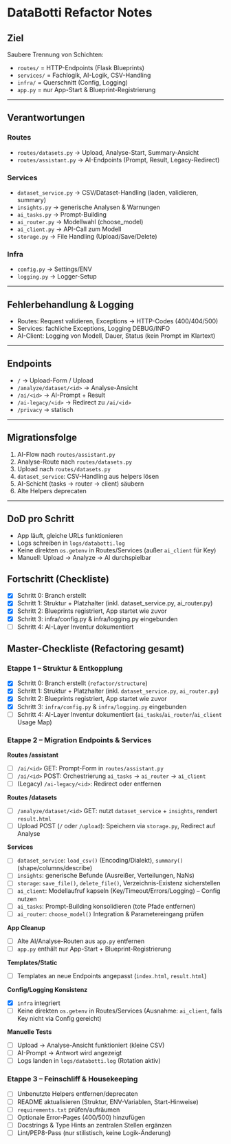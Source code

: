 # DataBotti Refactor Notes

## Ziel
Saubere Trennung von Schichten:
- `routes/` = HTTP-Endpoints (Flask Blueprints)
- `services/` = Fachlogik, AI-Logik, CSV-Handling
- `infra/` = Querschnitt (Config, Logging)
- `app.py` = nur App-Start & Blueprint-Registrierung

---

## Verantwortungen

### Routes
- `routes/datasets.py` → Upload, Analyse-Start, Summary-Ansicht
- `routes/assistant.py` → AI-Endpoints (Prompt, Result, Legacy-Redirect)

### Services
- `dataset_service.py` → CSV/Dataset-Handling (laden, validieren, summary)
- `insights.py` → generische Analysen & Warnungen
- `ai_tasks.py` → Prompt-Building
- `ai_router.py` → Modellwahl (choose_model)
- `ai_client.py` → API-Call zum Modell
- `storage.py` → File Handling (Upload/Save/Delete)

### Infra
- `config.py` → Settings/ENV
- `logging.py` → Logger-Setup

---

## Fehlerbehandlung & Logging
- Routes: Request validieren, Exceptions → HTTP-Codes (400/404/500)
- Services: fachliche Exceptions, Logging DEBUG/INFO
- AI-Client: Logging von Modell, Dauer, Status (kein Prompt im Klartext)

---

## Endpoints
- `/` → Upload-Form / Upload
- `/analyze/dataset/<id>` → Analyse-Ansicht
- `/ai/<id>` → AI-Prompt + Result
- `/ai-legacy/<id>` → Redirect zu `/ai/<id>`
- `/privacy` → statisch

---

## Migrationsfolge
1. AI-Flow nach `routes/assistant.py`
2. Analyse-Route nach `routes/datasets.py`
3. Upload nach `routes/datasets.py`
4. `dataset_service`: CSV-Handling aus helpers lösen
5. AI-Schicht (tasks → router → client) säubern
6. Alte Helpers deprecaten

---

## DoD pro Schritt
- App läuft, gleiche URLs funktionieren
- Logs schreiben in `logs/databotti.log`
- Keine direkten `os.getenv` in Routes/Services (außer `ai_client` für Key)
- Manuell: Upload → Analyze → AI durchspielbar

## Fortschritt (Checkliste)
- [x] Schritt 0: Branch erstellt
- [x] Schritt 1: Struktur + Platzhalter (inkl. dataset_service.py, ai_router.py)
- [x] Schritt 2: Blueprints registriert, App startet wie zuvor
- [x] Schritt 3: infra/config.py & infra/logging.py eingebunden
- [ ] Schritt 4: AI-Layer Inventur dokumentiert

## Master-Checkliste (Refactoring gesamt)

### Etappe 1 – Struktur & Entkopplung
- [x] Schritt 0: Branch erstellt (`refactor/structure`)
- [x] Schritt 1: Struktur + Platzhalter (inkl. `dataset_service.py`, `ai_router.py`)
- [x] Schritt 2: Blueprints registriert, App startet wie zuvor
- [x] Schritt 3: `infra/config.py` & `infra/logging.py` eingebunden
- [ ] Schritt 4: AI-Layer Inventur dokumentiert (`ai_tasks`/`ai_router`/`ai_client` Usage Map)

### Etappe 2 – Migration Endpoints & Services
**Routes /assistant**
- [ ] `/ai/<id>` GET: Prompt-Form in `routes/assistant.py`
- [ ] `/ai/<id>` POST: Orchestrierung `ai_tasks` → `ai_router` → `ai_client`
- [ ] (Legacy) `/ai-legacy/<id>`: Redirect oder entfernen

**Routes /datasets**
- [ ] `/analyze/dataset/<id>` GET: nutzt `dataset_service` + `insights`, rendert `result.html`
- [ ] Upload POST (`/` oder `/upload`): Speichern via `storage.py`, Redirect auf Analyse

**Services**
- [ ] `dataset_service`: `load_csv()` (Encoding/Dialekt), `summary()` (shape/columns/describe)
- [ ] `insights`: generische Befunde (Ausreißer, Verteilungen, NaNs)
- [ ] `storage`: `save_file()`, `delete_file()`, Verzeichnis-Existenz sicherstellen
- [ ] `ai_client`: Modellaufruf kapseln (Key/Timeout/Errors/Logging) – Config nutzen
- [ ] `ai_tasks`: Prompt-Building konsolidieren (tote Pfade entfernen)
- [ ] `ai_router`: `choose_model()` Integration & Parametereingang prüfen

**App Cleanup**
- [ ] Alte AI/Analyse-Routen aus `app.py` entfernen
- [ ] `app.py` enthält nur App-Start + Blueprint-Registrierung

**Templates/Static**
- [ ] Templates an neue Endpoints angepasst (`index.html`, `result.html`)

**Config/Logging Konsistenz**
- [x] `infra` integriert
- [ ] Keine direkten `os.getenv` in Routes/Services (Ausnahme: `ai_client`, falls Key nicht via Config gereicht)

**Manuelle Tests**
- [ ] Upload → Analyse-Ansicht funktioniert (kleine CSV)
- [ ] AI-Prompt → Antwort wird angezeigt
- [ ] Logs landen in `logs/databotti.log` (Rotation aktiv)

### Etappe 3 – Feinschliff & Housekeeping
- [ ] Unbenutzte Helpers entfernen/deprecaten
- [ ] README aktualisieren (Struktur, ENV-Variablen, Start-Hinweise)
- [ ] `requirements.txt` prüfen/aufräumen
- [ ] Optionale Error-Pages (400/500) hinzufügen
- [ ] Docstrings & Type Hints an zentralen Stellen ergänzen
- [ ] Lint/PEP8-Pass (nur stilistisch, keine Logik-Änderung)
